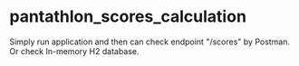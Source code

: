 # pantathlon_scores_calculation

Simply run application and then can check endpoint "/scores" by Postman.
Or check In-memory H2 database. 
